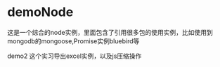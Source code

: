 demoNode
========
这是一个综合的node实例，里面包含了引用很多包的使用实例，比如使用到mongodb的mongoose,Promise实例bluebird等

demo2 
这个实习导出excel实例，以及js压缩操作
